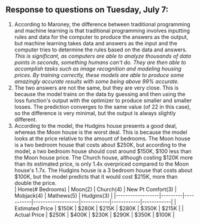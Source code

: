 ## Response to questions on Tuesday, July 7:

1. According to Maroney, the difference between traditional programming and machine learning is that 
traditional programming involves inputting rules and data for the computer to produce the answers as the 
output, but machine learning takes data and answers as the input and the computer tries to determine the 
rules based on the data and answers. *This is significant, as computers are able to analyze thousands of data points in seconds, something humans can't do. They are then able to accomplish tasks such as image recognition and modeling housing prices. By training correctly, these models are able to produce some amazingly accurate results with some being above 99% accurate.*
2. The two answers are not the same, but they are very close. This is because the model trains on the data by guessing and then using the loss function's output with the optimizer to produce smaller and smaller losses. The prediction converges to the same value (of 22 in this case), so the difference is very minimal, but the output is always slightly different.
3. According to the model, the Hudgins house presents a good deal, whereas the Moon house is the worst deal. This is because the model looks at the price relative to the amount of bedrooms. The Moon house is a two bedroom house that costs about $250K, but according to the model, a two bedroom house should cost around $150K, $100 less than the Moon house price. The Church house, although costing $120K more than its estimated price, is only 1.4x overpriced compared to the Moon house's 1.7x. The Hudgins house is a 3 bedroom house that costs about $100K, but the model predicts that it would cost $215K, more than double the price.  
| Home(# Bedrooms) | Moon(2) | Church(4) | New Pt Comfort(3) | Mobjack(4) | Mathews(5) | Hudgins(3) |
|------------------|---------|-----------|-------------------|------------|------------|------------|
| Estimated Price  | $150K   | $280K     | $215K             | $280K      | $350K      | $215K      |
| Actual Price     | $250K   | $400K     | $230K             | $290K      | $350K      | $100K      |
